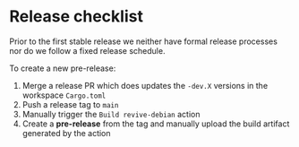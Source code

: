 # Release checklist

Prior to the first stable release we neither have formal release processes nor do we follow a fixed release schedule.

To create a new pre-release:

1. Merge a release PR which does updates the `-dev.X` versions in the workspace `Cargo.toml`
2. Push a release tag to `main`
3. Manually trigger the `Build revive-debian` action
4. Create a __pre-release__ from the tag and manually upload the build artifact generated by the action
